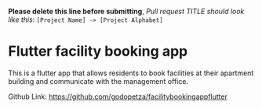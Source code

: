 **Please delete this line before submitting**, _Pull request TITLE should look like this_: `[Project Name] -> [Project Alphabet]`

# Flutter facility booking app 

This is a flutter app that allows residents to book facilities at their apartment building and communicate with the management office.

Github Link: https://github.com/godopetza/facilitybookingappflutter
